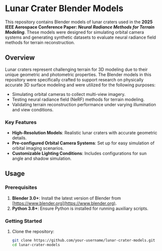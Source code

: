 # Lunar Crater Blender Models  

This repository contains Blender models of lunar craters used in the **2025 IEEE Aerospace Conference Paper: _Neural Radiance Methods for Terrain Modeling_**. These models were designed for simulating orbital camera systems and generating synthetic datasets to evaluate neural radiance field methods for terrain reconstruction.  

## Overview  

Lunar craters represent challenging terrain for 3D modeling due to their unique geometric and photometric properties. The Blender models in this repository were specifically crafted to support research on physically accurate 3D surface modeling and were utilized for the following purposes:  

- Simulating orbital cameras to collect multi-view imagery.  
- Testing neural radiance field (NeRF) methods for terrain modeling.  
- Validating terrain reconstruction performance under varying illumination and view conditions.  

### Key Features  

- **High-Resolution Models**: Realistic lunar craters with accurate geometric details.  
- **Pre-configured Orbital Camera Systems**: Set up for easy simulation of orbital imaging scenarios.  
- **Customizable Lighting Conditions**: Includes configurations for sun angle and shadow simulation.   

## Usage  

### Prerequisites  

1. **Blender 3.0+**: Install the latest version of Blender from [https://www.blender.org](https://www.blender.org).  
2. **Python 3.8+**: Ensure Python is installed for running auxiliary scripts.  

### Getting Started  

1. Clone the repository:  
   ```bash  
   git clone https://github.com/your-username/lunar-crater-models.git  
   cd lunar-crater-models  
